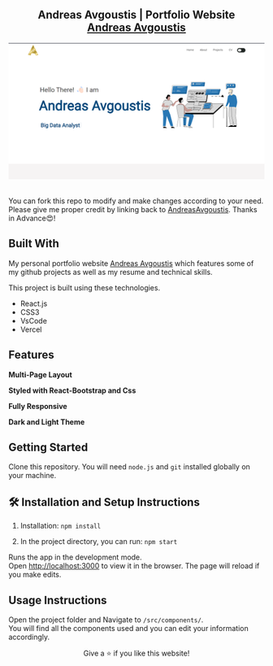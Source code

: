 <h2 align="center">
  Andreas Avgoustis | Portfolio Website<br/>
  <a href="(https://andreasavgou.github.io/" target="_blank">Andreas Avgoustis</a>
</h2>
<div align="center">
  <img alt="Demo" src="https://github.com/AndreasAvgou/andreasavgou.github.io/blob/main/public/Andreasavgoustis.png" />
</div>

<br/>

You can fork this repo to modify and make changes according to your need. Please give me proper credit by linking back to [AndreasAvgoustis](https://github.com/AndreasAvgou/andreasavgou.github.io). 
Thanks in Advance😍!

## Built With

My personal portfolio website <a href="https://andreasavgou.github.io/" target="_blank">Andreas Avgoustis</a> which features some of my github projects as well as my resume and technical skills.<br/>

This project is built using these technologies.

- React.js
- CSS3
- VsCode
- Vercel

## Features

**Multi-Page Layout**

**Styled with React-Bootstrap and Css**

**Fully Responsive**

**Dark and Light Theme**

## Getting Started

Clone this repository. You will need `node.js` and `git` installed globally on your machine.

## 🛠 Installation and Setup Instructions

1. Installation: `npm install`

2. In the project directory, you can run: `npm start`

Runs the app in the development mode.\
Open [http://localhost:3000](http://localhost:3000) to view it in the browser.
The page will reload if you make edits.

## Usage Instructions

Open the project folder and Navigate to `/src/components/`. <br/>
You will find all the components used and you can edit your information accordingly.


<p align="center">
Give a ⭐ if you like this website!
</p>
